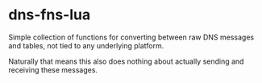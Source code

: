 dns-fns-lua
===========

Simple collection of functions for converting between raw DNS messages and tables, not tied to any underlying platform.

Naturally that means this also does nothing about actually sending and receiving these messages.

